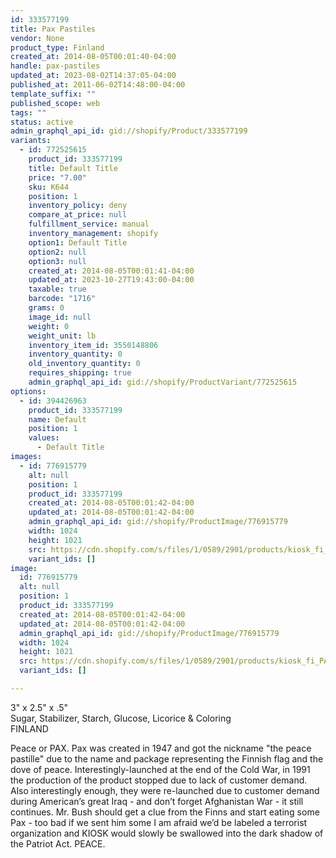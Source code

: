 ```yaml
---
id: 333577199
title: Pax Pastiles
vendor: None
product_type: Finland
created_at: 2014-08-05T00:01:40-04:00
handle: pax-pastiles
updated_at: 2023-08-02T14:37:05-04:00
published_at: 2011-06-02T14:48:00-04:00
template_suffix: ""
published_scope: web
tags: ""
status: active
admin_graphql_api_id: gid://shopify/Product/333577199
variants:
  - id: 772525615
    product_id: 333577199
    title: Default Title
    price: "7.00"
    sku: K644
    position: 1
    inventory_policy: deny
    compare_at_price: null
    fulfillment_service: manual
    inventory_management: shopify
    option1: Default Title
    option2: null
    option3: null
    created_at: 2014-08-05T00:01:41-04:00
    updated_at: 2023-10-27T19:43:00-04:00
    taxable: true
    barcode: "1716"
    grams: 0
    image_id: null
    weight: 0
    weight_unit: lb
    inventory_item_id: 3550148806
    inventory_quantity: 0
    old_inventory_quantity: 0
    requires_shipping: true
    admin_graphql_api_id: gid://shopify/ProductVariant/772525615
options:
  - id: 394426963
    product_id: 333577199
    name: Default
    position: 1
    values:
      - Default Title
images:
  - id: 776915779
    alt: null
    position: 1
    product_id: 333577199
    created_at: 2014-08-05T00:01:42-04:00
    updated_at: 2014-08-05T00:01:42-04:00
    admin_graphql_api_id: gid://shopify/ProductImage/776915779
    width: 1024
    height: 1021
    src: https://cdn.shopify.com/s/files/1/0589/2901/products/kiosk_fi_PAX.jpeg?v=1407211302
    variant_ids: []
image:
  id: 776915779
  alt: null
  position: 1
  product_id: 333577199
  created_at: 2014-08-05T00:01:42-04:00
  updated_at: 2014-08-05T00:01:42-04:00
  admin_graphql_api_id: gid://shopify/ProductImage/776915779
  width: 1024
  height: 1021
  src: https://cdn.shopify.com/s/files/1/0589/2901/products/kiosk_fi_PAX.jpeg?v=1407211302
  variant_ids: []

---
```


3" x 2.5" x .5"   
Sugar, Stabilizer, Starch, Glucose, Licorice & Coloring  
FINLAND

Peace or PAX. Pax was created in 1947 and got the nickname "the peace pastille" due to the name and package representing the Finnish flag and the dove of peace. Interestingly-launched at the end of the Cold War, in 1991 the production of the product stopped due to lack of customer demand. Also interestingly enough, they were re-launched due to customer demand during American’s great Iraq - and don’t forget Afghanistan War - it still continues. Mr. Bush should get a clue from the Finns and start eating some Pax - too bad if we sent him some I am afraid we’d be labeled a terrorist organization and KIOSK would slowly be swallowed into the dark shadow of the Patriot Act. PEACE.